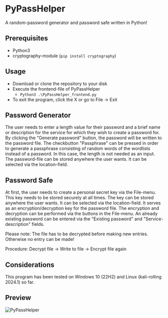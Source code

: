 # PyPassHelper
A random-password generator and password safe written in Python!

## Prerequisites
* Python3
* cryptography-module (<code>pip install cryptography</code>)

## Usage
* Download or clone the repository to your disk
* Execute the frontend-file of PyPassHelper
  * <code>Python3 .\PyPassHelper_frontend.py</code>
* To exit the program, click the X or go to File -> Exit

## Password Generator
The user needs to enter a length value for their password and a brief name or description for the service for which they wish to create a password for. By clicking the "Generate password" button, the password will be written to the password file. The checkbutton "Passphrase" can be pressed in order to generate a passphrase consisting of random words of the wordlists instead of a password. In this case, the length is not needed as an input. The password-file can be stored anywhere the user wants. It can be selected via the location-field.

## Password Safe
At first, the user needs to create a personal secret key via the File-menu. This key needs to be stored securely at all times. The key can be stored anywhere the user wants. It can be selected via the location-field. It serves as an encryption/decryption key for the password file. The encryption and decryption can be performed via the buttons in the File-menu. An already existing password can be entered via the "Existing password" and "Service-description" fields.

Please note: The file has to be decrypted before making new entries. Otherwise no entry can be made!

Procedure: Decrypt file -> Write to file -> Encrypt file again

## Considerations
This program has been tested on Windows 10 (22H2) and Linux (kali-rolling 2024.1) so far.

## Preview
![PyPassHelper](https://github.com/FrenkensteinsCode/PyPassHelper/assets/145868868/aad2a59e-2ac0-4910-84bb-b33d82f68eec)

